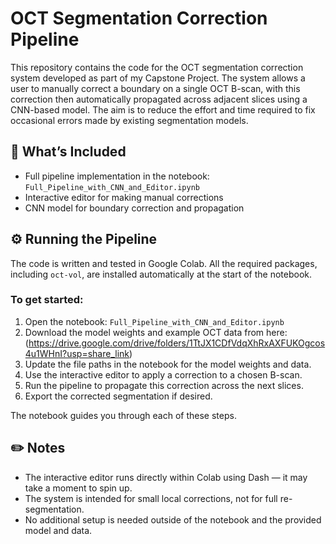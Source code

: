 
# OCT Segmentation Correction Pipeline

This repository contains the code for the OCT segmentation correction system developed as part of my Capstone Project. The system allows a user to manually correct a boundary on a single OCT B-scan, with this correction then automatically propagated across adjacent slices using a CNN-based model. The aim is to reduce the effort and time required to fix occasional errors made by existing segmentation models.

## 📂 What’s Included
- Full pipeline implementation in the notebook:  
  `Full_Pipeline_with_CNN_and_Editor.ipynb`  
- Interactive editor for making manual corrections  
- CNN model for boundary correction and propagation  

## ⚙️ Running the Pipeline
The code is written and tested in Google Colab. All the required packages, including `oct-vol`, are installed automatically at the start of the notebook.

### To get started:
1. Open the notebook: `Full_Pipeline_with_CNN_and_Editor.ipynb`  
2. Download the model weights and example OCT data from here:  
   (https://drive.google.com/drive/folders/1TtJX1CDfVdqXhRxAXFUKOgcos4u1WHnI?usp=share_link)  
3. Update the file paths in the notebook for the model weights and data.  
4. Use the interactive editor to apply a correction to a chosen B-scan.  
5. Run the pipeline to propagate this correction across the next slices.  
6. Export the corrected segmentation if desired.

The notebook guides you through each of these steps.

## ✏️ Notes
- The interactive editor runs directly within Colab using Dash — it may take a moment to spin up.  
- The system is intended for small local corrections, not for full re-segmentation.  
- No additional setup is needed outside of the notebook and the provided model and data.
